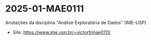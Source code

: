 # 2025-01-MAE0111

Anotações da disciplina "Análise Exploratória de Dados" (IME-USP)
- Site: <https://www.ime.usp.br/~victorf/mae0111/>
